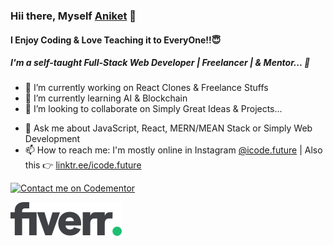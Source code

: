 <link rel="stylesheet" type="text/css" media="all" href="markdown_styles.css" />

### Hii there, Myself [Aniket](https://hidraqula.github.io) 👋
#### I Enjoy Coding & Love Teaching it to EveryOne!!😇
##### I'm a self-taught Full-Stack Web Developer | Freelancer | & Mentor... 🚀

- 🔭 I’m currently working on React Clones & Freelance Stuffs
- 🌱 I’m currently learning AI & Blockchain
- 👯 I’m looking to collaborate on Simply Great Ideas & Projects...
<!-- - 🤔 I’m looking for Friends and Community online to Flourish Together 🤗🥳 -->
- 💬 Ask me about JavaScript, React, MERN/MEAN Stack or Simply Web Development
- 📫 How to reach me: I'm mostly online in Instagram [@icode.future](https://instagram.com/icode.future) | Also this 👉 [linktr.ee/icode.future](https://linktr.ee/icode.future)


<!--
**HiDraqula/HiDraqula** is a ✨ _special_ ✨ repository because its `README.md` (this file) appears on your GitHub profile.



Here are some ideas to get you started:

- 🔭 I’m currently working on ...
- 🌱 I’m currently learning ...
- 👯 I’m looking to collaborate on ...
- 🤔 I’m looking for help with ...
- 💬 Ask me about ...
- 📫 How to reach me: ...
- 😄 Pronouns: ...
- ⚡ Fun fact: ...
-->


[![Contact me on Codementor](https://www.codementor.io/m-badges/aniket.sharma/find-me-on-cm-b.svg)](https://www.codementor.io/@aniket.sharma?refer=badge "Contact me on Codementor")

[![Contact me on Fiverr](https://raw.githubusercontent.com/HiDraqula/HiDraqula/main/fiverr.svg)](https://www.fiverr.com/hidraqula/ "Contact me on Fiverr") 

<!--
## My Github Stats
[![HitCount](http://hits.dwyl.io/HiDraqula/badges.svg)](http://hits.dwyl.io/HiDraqula/badges)


[![Aniket's github stats](https://github-readme-stats.vercel.app/api?username=HiDraqula&&show_icons=true&theme=radical)](https://github.com/anuraghazra/github-readme-stats)
![1](https://github-readme-stats.vercel.app/api/top-langs/?username=HiDraqula&layout=compact&theme=merko)

##

<a href="https://twitter.com/pratap2210" rel="nofollow"> <img align="left" alt="Aniket | Twitter" width="22px" src="https://raw.githubusercontent.com/anuraghazra/anuraghazra/master/assets/twitter.svg" style="max-width:100%;"></a><a href="https://twitter.com/ICodeFuture_" rel="nofollow"> <img align="left" alt="Aniket Sharma | Linkedin" width="22px" src="https://img.icons8.com/fluent/48/000000/linkedin-2.png" style="max-width:100%;"></a> 

--> 

